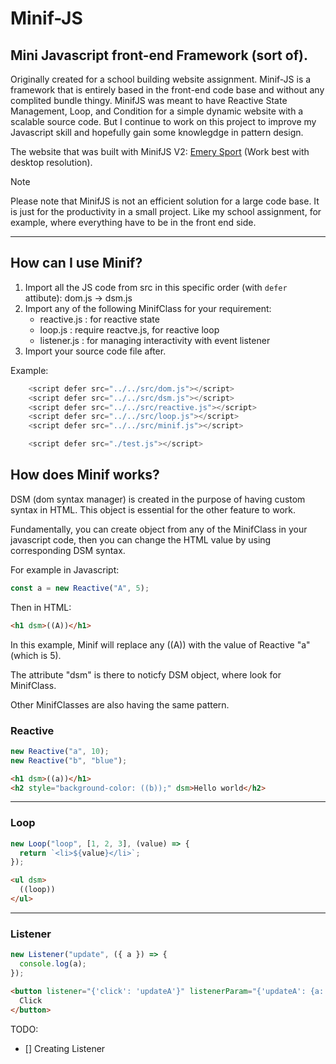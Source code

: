 # Minif-JS

## Mini Javascript front-end Framework (sort of).

Originally created for a school building website assignment. Minif-JS is a framework that is entirely based in the front-end code base and without any complited bundle thingy.
MinifJS was meant to have Reactive State Management, Loop, and Condition for a simple dynamic website with a scalable source code. But I continue to work on this project to improve my Javascript skill and hopefully gain some knowlegdge in pattern design.

The website that was built with MinifJS V2: [Emery Sport](https://emerysport.netlify.app) (Work best with desktop resolution).

> [!NOTE]
> Please note that MinifJS is not an efficient solution for a large code base. It is just for the productivity in a small project. Like my school assignment, for example, where everything have to be in the front end side.

---

## How can I use Minif?

1. Import all the JS code from src in this specific order (with `defer` attibute): dom.js -> dsm.js
2. Import any of the following MinifClass for your requirement:
   - reactive.js : for reactive state
   - loop.js : require reactve.js, for reactive loop
   - listener.js : for managing interactivity with event listener
3. Import your source code file after.

Example:

```js
    <script defer src="../../src/dom.js"></script>
    <script defer src="../../src/dsm.js"></script>
    <script defer src="../../src/reactive.js"></script>
    <script defer src="../../src/loop.js"></script>
    <script defer src="../../src/minif.js"></script>

    <script defer src="./test.js"></script>
```

## How does Minif works?

DSM (dom syntax manager) is created in the purpose of having custom syntax in HTML. This object is essential for the other feature to work.

Fundamentally, you can create object from any of the MinifClass in your javascript code, then you can change the HTML value by using corresponding DSM syntax.

For example in Javascript:

```js
const a = new Reactive("A", 5);
```

Then in HTML:

```html
<h1 dsm>((A))</h1>
```

In this example, Minif will replace any ((A)) with the value of Reactive "a" (which is 5).

The attribute "dsm" is there to noticfy DSM object, where look for MinifClass.

Other MinifClasses are also having the same pattern.

### Reactive

```js
new Reactive("a", 10);
new Reactive("b", "blue");
```

```html
<h1 dsm>((a))</h1>
<h2 style="background-color: ((b));" dsm>Hello world</h2>
```

---

### Loop

```js
new Loop("loop", [1, 2, 3], (value) => {
  return `<li>${value}</li>`;
});
```

```html
<ul dsm>
  ((loop))
</ul>
```

---

### Listener

```js
new Listener("update", ({ a }) => {
  console.log(a);
});
```

```html
<button listener="{'click': 'updateA'}" listenerParam="{'updateA': {a: 5}}" dsm>
  Click
</button>
```

TODO:

- [] Creating Listener
